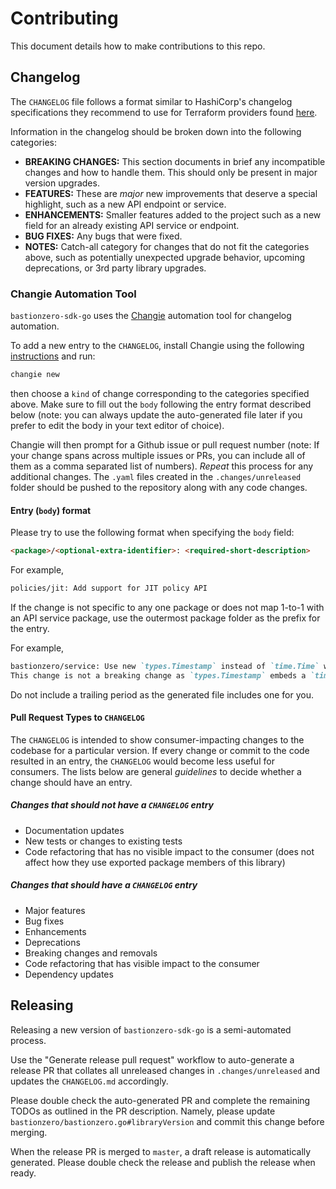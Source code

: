 # Contributing

This document details how to make contributions to this repo.

## Changelog

The `CHANGELOG` file follows a format similar to HashiCorp's changelog
specifications they recommend to use for Terraform providers found
[here](https://www.terraform.io/plugin/sdkv2/best-practices/versioning#changelog-specification).

Information in the changelog should be broken down into the following categories:
- **BREAKING CHANGES:** This section documents in brief any incompatible changes and how to handle them. This should only be present in major version upgrades.
- **FEATURES:** These are _major_ new improvements that deserve a special highlight, such as a new API endpoint or service.
- **ENHANCEMENTS:** Smaller features added to the project such as a new field for an already existing API service or endpoint.
- **BUG FIXES:** Any bugs that were fixed.
- **NOTES:** Catch-all category for changes that do not fit the categories above, such as potentially unexpected upgrade behavior, upcoming deprecations, or 3rd party library upgrades.

### Changie Automation Tool

`bastionzero-sdk-go` uses the [Changie](https://changie.dev/) automation tool
for changelog automation.

To add a new entry to the `CHANGELOG`, install Changie using the following [instructions](https://changie.dev/guide/installation/)
and run:

```bash
changie new
```

then choose a `kind` of change corresponding to the categories specified above.
Make sure to fill out the `body` following the entry format described below
(note: you can always update the auto-generated file later if you prefer to edit
the body in your text editor of choice).

Changie will then prompt for a Github issue or pull request number (note: If
your change spans across multiple issues or PRs, you can include all of them as
a comma separated list of numbers). _Repeat_ this process for any additional
changes. The `.yaml` files created in the `.changes/unreleased` folder should be
pushed to the repository along with any code changes.

#### Entry (`body`) format

Please try to use the following format when specifying the `body` field:

```markdown
<package>/<optional-extra-identifier>: <required-short-description>
```

For example,

```markdown
policies/jit: Add support for JIT policy API
```

If the change is not specific to any one package or does not map 1-to-1 with an
API service package, use the outermost package folder as the prefix for the
entry.

For example,

```markdown
bastionzero/service: Use new `types.Timestamp` instead of `time.Time` when an API request/response has a timestamp part of its spec.
This change is not a breaking change as `types.Timestamp` embeds a `time.Time` and is therefore backward compatible with prior usage
```

Do not include a trailing period as the generated file includes one for you.

#### Pull Request Types to `CHANGELOG`

The `CHANGELOG` is intended to show consumer-impacting changes to the codebase
for a particular version. If every change or commit to the code resulted in an
entry, the `CHANGELOG` would become less useful for consumers. The lists below
are general _guidelines_ to decide whether a change should have an entry.

##### Changes that should not have a `CHANGELOG` entry

* Documentation updates
* New tests or changes to existing tests
* Code refactoring that has no visible impact to the consumer (does not affect how they use exported package members of this library)

##### Changes that should have a `CHANGELOG` entry

* Major features
* Bug fixes
* Enhancements
* Deprecations
* Breaking changes and removals
* Code refactoring that has visible impact to the consumer
* Dependency updates

## Releasing

Releasing a new version of `bastionzero-sdk-go` is a semi-automated process.

Use the "Generate release pull request" workflow to auto-generate a release PR
that collates all unreleased changes in `.changes/unreleased` and updates the
`CHANGELOG.md` accordingly.

Please double check the auto-generated PR and complete the remaining TODOs as
outlined in the PR description. Namely, please update
`bastionzero/bastionzero.go#libraryVersion` and commit this change before
merging.

When the release PR is merged to `master`, a draft release is automatically
generated. Please double check the release and publish the release when ready.
